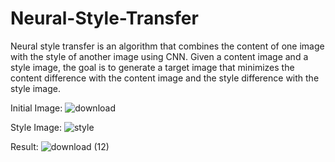 # Neural-Style-Transfer

Neural style transfer is an algorithm that combines the content of one image with the style of another image using CNN. Given a content image and a style image, the goal is to generate a target image that minimizes the content difference with the content image and the style difference with the style image.

Initial Image:
![download](https://github.com/HemalathaT2/Neural-Style-Transfer/assets/102234389/5d2e689a-c670-4c5d-a495-e4eb1b2e1a4a)

Style Image:
![style](https://github.com/HemalathaT2/Neural-Style-Transfer/assets/102234389/2c76b376-bbe2-4fdc-9033-0d5c6a1de88c)

Result:
![download (12)](https://github.com/HemalathaT2/Neural-Style-Transfer/assets/102234389/44abcb3a-9b4e-4b7f-82ea-489e694a3242)


